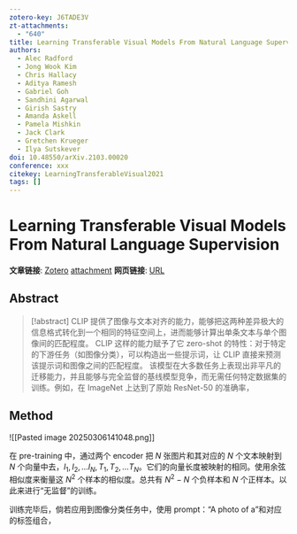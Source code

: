 ```yaml
---
zotero-key: J6TADE3V
zt-attachments:
  - "640"
title: Learning Transferable Visual Models From Natural Language Supervision
authors:
  - Alec Radford
  - Jong Wook Kim
  - Chris Hallacy
  - Aditya Ramesh
  - Gabriel Goh
  - Sandhini Agarwal
  - Girish Sastry
  - Amanda Askell
  - Pamela Mishkin
  - Jack Clark
  - Gretchen Krueger
  - Ilya Sutskever
doi: 10.48550/arXiv.2103.00020
conference: xxx
citekey: LearningTransferableVisual2021
tags: []
---
```

# Learning Transferable Visual Models From Natural Language Supervision

**文章链接**: [Zotero](zotero://select/library/items/J6TADE3V) [attachment](<file:///home/ilot/Documents/Zotero/storage/YCV3WJGW/Radford%20%E7%AD%89%20-%202021%20-%20Learning%20Transferable%20Visual%20Models%20From%20Natural%20Language%20Supervision.pdf>)
**网页链接**: [URL](http://arxiv.org/abs/2103.00020)
## Abstract

>[!abstract]
> CLIP 提供了图像与文本对齐的能力，能够把这两种差异极大的信息格式转化到一个相同的特征空间上，进而能够计算出单条文本与单个图像间的匹配程度。
> CLIP 这样的能力赋予了它 zero-shot 的特性：对于特定的下游任务（如图像分类），可以构造出一些提示词，让 CLIP 直接来预测该提示词和图像之间的匹配程度。
> 该模型在大多数任务上表现出非平凡的迁移能力，并且能够与完全监督的基线模型竞争，而无需任何特定数据集的训练。例如，在 ImageNet 上达到了原始 ResNet-50 的准确率，



## Method

![[Pasted image 20250306141048.png]]

在 pre-training 中，通过两个 encoder 把 $N$ 张图片和其对应的 $N$ 个文本映射到 $N$ 个向量中去，$I_{1},I_{2},\dots I_{N},T_{1},T_{2},\dots T_{N}$。它们的向量长度被映射的相同。使用余弦相似度来衡量这 $N^{2}$ 个样本的相似度。总共有 $N^{2}-N$ 个负样本和 $N$ 个正样本。以此来进行“无监督”的训练。

训练完毕后，倘若应用到图像分类任务中，使用 prompt：“A photo of a”和对应的标签组合，